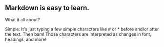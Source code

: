 ## Markdown is easy to learn. 

What it all about?

Simple: 
It's just typing a few simple characters like # or * before and/or after the text. Then bam! Those characters are interpreted as changes in font, headings, and more!
